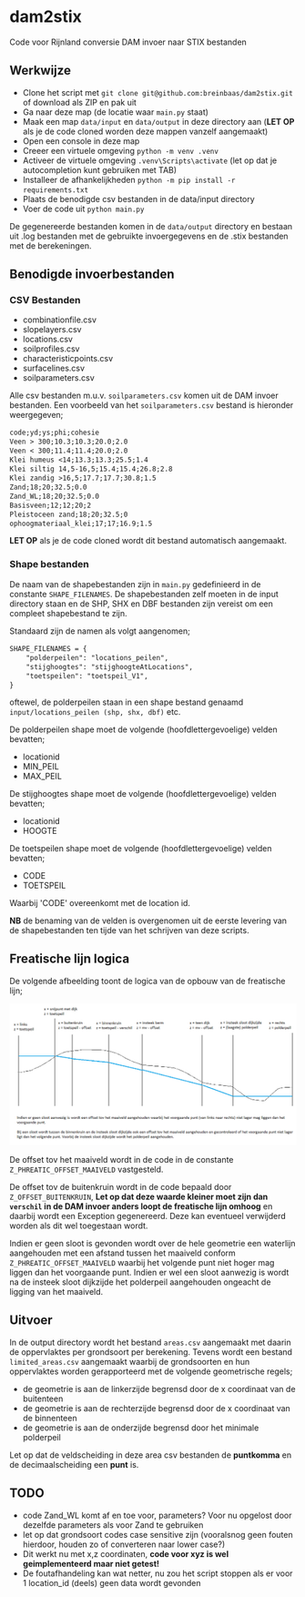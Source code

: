 # dam2stix
Code voor Rijnland conversie DAM invoer naar STIX bestanden

## Werkwijze

* Clone het script met ```git clone git@github.com:breinbaas/dam2stix.git``` of download als ZIP en pak uit 
* Ga naar deze map (de locatie waar ```main.py``` staat)
* Maak een map ```data/input``` en ```data/output``` in deze directory aan (**LET OP** als je de code cloned worden deze mappen vanzelf aangemaakt)
* Open een console in deze map
* Creeer een virtuele omgeving ```python -m venv .venv```
* Activeer de virtuele omgeving ```.venv\Scripts\activate``` (let op dat je autocompletion kunt gebruiken met TAB)
* Installeer de afhankelijkheden ```python -m pip install -r requirements.txt```
* Plaats de benodigde csv bestanden in de data/input directory
* Voer de code uit ```python main.py```

De gegenereerde bestanden komen in de ```data/output``` directory en bestaan uit .log bestanden met de gebruikte invoergegevens en de .stix bestanden met de berekeningen.

## Benodigde invoerbestanden

### CSV Bestanden

* combinationfile.csv
* slopelayers.csv
* locations.csv
* soilprofiles.csv
* characteristicpoints.csv
* surfacelines.csv
* soilparameters.csv

Alle csv bestanden m.u.v. ```soilparameters.csv``` komen uit de DAM invoer bestanden. Een voorbeeld van het ```soilparameters.csv``` bestand is hieronder weergegeven;

```
code;yd;ys;phi;cohesie
Veen > 300;10.3;10.3;20.0;2.0
Veen < 300;11.4;11.4;20.0;2.0
Klei humeus <14;13.3;13.3;25.5;1.4
Klei siltig 14,5-16,5;15.4;15.4;26.8;2.8
Klei zandig >16,5;17.7;17.7;30.8;1.5
Zand;18;20;32.5;0.0
Zand_WL;18;20;32.5;0.0
Basisveen;12;12;20;2
Pleistoceen zand;18;20;32.5;0
ophoogmateriaal_klei;17;17;16.9;1.5
```

**LET OP** als je de code cloned wordt dit bestand automatisch aangemaakt.

### Shape bestanden

De naam van de shapebestanden zijn in ```main.py``` gedefinieerd in de constante ```SHAPE_FILENAMES```. De shapebestanden zelf moeten in de input directory staan en de SHP, SHX en DBF bestanden zijn vereist om een compleet shapebestand te zijn.

Standaard zijn de namen als volgt aangenomen;

```
SHAPE_FILENAMES = {
    "polderpeilen": "locations_peilen",
    "stijghoogtes": "stijghoogteAtLocations",
    "toetspeilen": "toetspeil_V1",
}
```

oftewel, de polderpeilen staan in een shape bestand genaamd ```input/locations_peilen (shp, shx, dbf)``` etc.

De polderpeilen shape moet de volgende (hoofdlettergevoelige) velden bevatten; 

* locationid
* MIN_PEIL
* MAX_PEIL

De stijghoogtes shape moet de volgende (hoofdlettergevoelige) velden bevatten; 

* locationid
* HOOGTE

De toetspeilen shape moet de volgende (hoofdlettergevoelige) velden bevatten; 

* CODE
* TOETSPEIL

Waarbij 'CODE' overeenkomt met de location id.

**NB** de benaming van de velden is overgenomen uit de eerste levering van de shapebestanden ten tijde van het schrijven van deze scripts.

## Freatische lijn logica

De volgende afbeelding toont de logica van de opbouw van de freatische lijn;

![freatische lijn bepaling](img/freatischelijn.png)

De offset tov het maaiveld wordt in de code in de constante ```Z_PHREATIC_OFFSET_MAAIVELD``` vastgesteld.

De offset tov de buitenkruin wordt in de code bepaald door ```Z_OFFSET_BUITENKRUIN```, **Let op dat deze waarde kleiner moet zijn dan ```verschil``` in de DAM invoer anders loopt de freatische lijn omhoog** en daarbij wordt een Exception gegenereerd. Deze kan eventueel verwijderd worden als dit wel toegestaan wordt.

Indien er geen sloot is gevonden wordt over de hele geometrie een waterlijn aangehouden met een afstand tussen het maaiveld conform ```Z_PHREATIC_OFFSET_MAAIVELD``` waarbij het volgende punt niet hoger mag liggen dan het voorgaande punt. Indien er wel een sloot aanwezig is wordt na de insteek sloot dijkzijde het polderpeil aangehouden ongeacht de ligging van het maaiveld.

## Uitvoer

In de output directory wordt het bestand ```areas.csv``` aangemaakt met daarin de oppervlaktes per grondsoort per berekening. Tevens wordt een bestand ```limited_areas.csv``` aangemaakt waarbij de grondsoorten en hun oppervlaktes worden gerapporteerd met de volgende geometrische regels;

* de geometrie is aan de linkerzijde begrensd door de x coordinaat van de buitenteen
* de geometrie is aan de rechterzijde begrensd door de x coordinaat van de binnenteen
* de geometrie is aan de onderzijde begrensd door het minimale polderpeil

 Let op dat de veldscheiding in deze area csv bestanden de **puntkomma** en de decimaalscheiding een **punt** is.

## TODO

* code Zand_WL komt af en toe voor, parameters? Voor nu opgelost door dezelfde parameters als voor Zand te gebruiken
* let op dat grondsoort codes case sensitive zijn (vooralsnog geen fouten hierdoor, houden zo of converteren naar lower case?)
* Dit werkt nu met x,z coordinaten, **code voor xyz is wel geimplementeerd maar niet getest!**
* De foutafhandeling kan wat netter, nu zou het script stoppen als er voor 1 location_id (deels) geen data wordt gevonden
